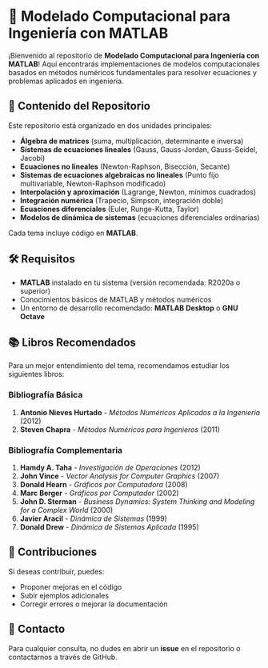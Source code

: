 # 📘 Modelado Computacional para Ingeniería con MATLAB

¡Bienvenido al repositorio de **Modelado Computacional para Ingeniería con MATLAB**! Aquí encontrarás implementaciones de modelos computacionales basados en métodos numéricos fundamentales para resolver ecuaciones y problemas aplicados en ingeniería.

## 📌 Contenido del Repositorio

Este repositorio está organizado en dos unidades principales:

- **Álgebra de matrices** (suma, multiplicación, determinante e inversa)
- **Sistemas de ecuaciones lineales** (Gauss, Gauss-Jordan, Gauss-Seidel, Jacobi)
- **Ecuaciones no lineales** (Newton-Raphson, Bisección, Secante)
- **Sistemas de ecuaciones algebraicas no lineales** (Punto fijo multivariable, Newton-Raphson modificado)
- **Interpolación y aproximación** (Lagrange, Newton, mínimos cuadrados)
- **Integración numérica** (Trapecio, Simpson, integración doble)
- **Ecuaciones diferenciales** (Euler, Runge-Kutta, Taylor)
- **Modelos de dinámica de sistemas** (ecuaciones diferenciales ordinarias)

Cada tema incluye código en **MATLAB**.

## 🛠️ Requisitos
- **MATLAB** instalado en tu sistema (versión recomendada: R2020a o superior)
- Conocimientos básicos de MATLAB y métodos numéricos
- Un entorno de desarrollo recomendado: **MATLAB Desktop** o **GNU Octave**

## 📚 Libros Recomendados
Para un mejor entendimiento del tema, recomendamos estudiar los siguientes libros:

### **Bibliografía Básica**
1. **Antonio Nieves Hurtado** - *Métodos Numéricos Aplicados a la Ingeniería* (2012)
2. **Steven Chapra** - *Métodos Numéricos para Ingenieros* (2011)

### **Bibliografía Complementaria**
1. **Hamdy A. Taha** - *Investigación de Operaciones* (2012)
2. **John Vince** - *Vector Analysis for Computer Graphics* (2007)
3. **Donald Hearn** - *Gráficos por Computadora* (2008)
4. **Marc Berger** - *Gráficos por Computador* (2002)
5. **John D. Sterman** - *Business Dynamics: System Thinking and Modeling for a Complex World* (2000)
6. **Javier Aracil** - *Dinámica de Sistemas* (1999)
7. **Donald Drew** - *Dinámica de Sistemas Aplicada* (1995)

## 🚀 Contribuciones
Si deseas contribuir, puedes:
- Proponer mejoras en el código
- Subir ejemplos adicionales
- Corregir errores o mejorar la documentación

## 📩 Contacto
Para cualquier consulta, no dudes en abrir un **issue** en el repositorio o contactarnos a través de GitHub.
